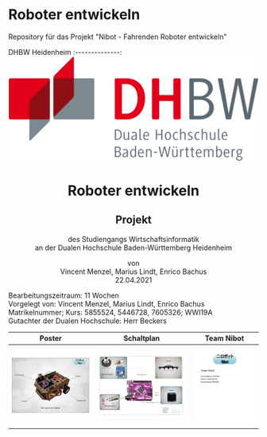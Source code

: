 # Roboter entwickeln

Repository für das Projekt "Nibot - Fahrenden Roboter entwickeln"

DHBW Heidenheim
:--------------:
![DHBW Logo](assets/dhbw.svg)

<h1 align="center">
  Roboter entwickeln
</h1>



<h2 align="center">Projekt</h2>



<p align="center">
  des Studiengangs Wirtschaftsinformatik<br/>
  an der Dualen Hochschule Baden-Württemberg Heidenheim 
</p>



<p align="center">
  von<br/>
  Vincent Menzel, Marius Lindt, Enrico Bachus<br/>
  22.04.2021 
</p>


<p>
Bearbeitungszeitraum: 11 Wochen </br>
Vorgelegt von: Vincent Menzel, Marius Lindt, Enrico Bachus </br>
Matrikelnummer; Kurs: 5855524, 5446728, 7605326; WWI19A </br>
Gutachter der Dualen Hochschule: Herr Beckers </br>
</p>


| Poster | Schaltplan | Team Nibot |
|:---:|:---:|:---:|
| [![Poster](https://raw.githubusercontent.com/vincentmenzel/dhbwUbiquitousComputingNibot/main/assets/Poster.png)](https://raw.githubusercontent.com/vincentmenzel/dhbwUbiquitousComputingNibot/main/doc/Poster.pdf)  | [![Schaltplan](https://raw.githubusercontent.com/vincentmenzel/dhbwUbiquitousComputingNibot/main/assets/Schaltplan.png)](https://raw.githubusercontent.com/vincentmenzel/dhbwUbiquitousComputingNibot/main/doc/Schaltplan.pdf) | [![Team Nibot](https://raw.githubusercontent.com/vincentmenzel/dhbwUbiquitousComputingNibot/main/assets/TeamNibot.png)](https://raw.githubusercontent.com/vincentmenzel/dhbwUbiquitousComputingNibot/main/doc/TeamNibot.pdf) |
